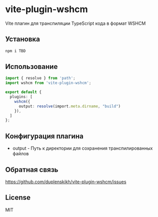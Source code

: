 # vite-plugin-wshcm

Vite плагин для транспиляции TypeScript кода в формат WSHCM

## Установка

```bash
npm i TBD
```

## Использование

```ts
import { resolve } from 'path';
import wshcm from 'vite-plugin-wshcm';

export default {
  plugins: [
    wshcm({
      output: resolve(import.meta.dirname, "build")
    }),
  ]
};
```

## Конфигурация плагина

- output - Путь к директории для сохранения транспилированных файлов

## Обратная связь

https://github.com/duplenskikh/vite-plugin-wshcm/issues

## License

MIT